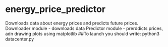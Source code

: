 # energy_price_predictor
Downloads data about energy prices and predicts future prices.
Downloader module - downloads data
Predictor module - prerddicts prices, adn drawing plots using matplotlib
##To launch you should write:
python3 datacenter.py
